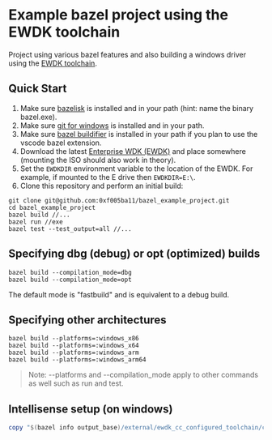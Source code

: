 Example bazel project using the EWDK toolchain
========

Project using various bazel features and also building a windows driver using the [EWDK toolchain](https://github.com/0xf005ba11/bazel_ewdk_cc).

## Quick Start

1) Make sure [bazelisk](https://github.com/bazelbuild/bazelisk/releases) is installed and in your path (hint: name the binary bazel.exe).
2) Make sure [git for windows](https://gitforwindows.org/) is installed and in your path.
3) Make sure [bazel buildifier](https://github.com/bazelbuild/buildtools/releases) is installed in your path if you plan to use the vscode bazel extension.
4) Download the latest [Enterprise WDK (EWDK)](https://learn.microsoft.com/en-us/windows-hardware/drivers/download-the-wdk) and place somewhere (mounting the ISO should also work in theory).
5) Set the ```EWDKDIR``` environment variable to the location of the EWDK. For example, if mounted to the E drive then ```EWDKDIR=E:\```.
6) Clone this repository and perform an initial build:

```
git clone git@github.com:0xf005ba11/bazel_example_project.git
cd bazel_example_project
bazel build //...
bazel run //exe
bazel test --test_output=all //...
```

## Specifying dbg (debug) or opt (optimized) builds

```
bazel build --compilation_mode=dbg
bazel build --compilation_mode=opt
```

The default mode is "fastbuild" and is equivalent to a debug build.

## Specifying other architectures

```
bazel build --platforms=:windows_x86
bazel build --platforms=:windows_x64
bazel build --platforms=:windows_arm
bazel build --platforms=:windows_arm64
```

> Note: --platforms and --compilation_mode apply to other commands as well such as run and test. 

## Intellisense setup (on windows)

```powershell
copy "$(bazel info output_base)/external/ewdk_cc_configured_toolchain/c_cpp_properties.json" "./.vscode/c_cpp_properties.json"
```